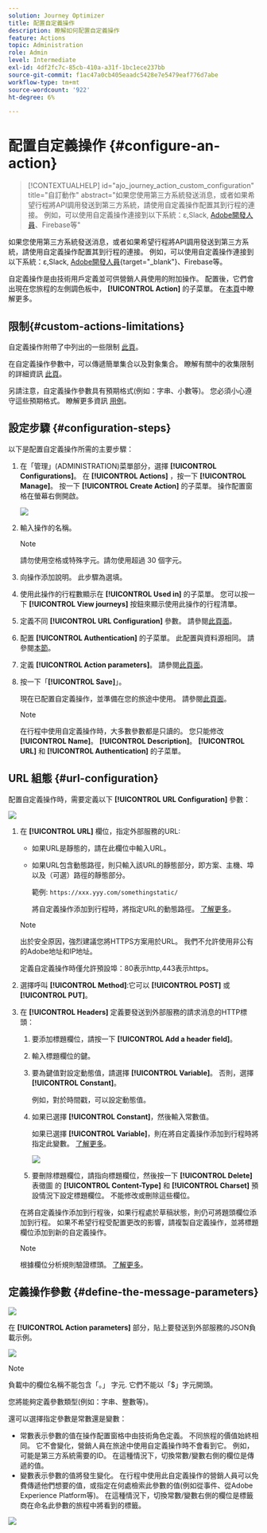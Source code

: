 ```yaml
---
solution: Journey Optimizer
title: 配置自定義操作
description: 瞭解如何配置自定義操作
feature: Actions
topic: Administration
role: Admin
level: Intermediate
exl-id: 4df2fc7c-85cb-410a-a31f-1bc1ece237bb
source-git-commit: f1ac47a0cb405eaadc5428e7e5479eaf776d7abe
workflow-type: tm+mt
source-wordcount: '922'
ht-degree: 6%

---
```


# 配置自定義操作 {#configure-an-action}

>[!CONTEXTUALHELP]
>id="ajo_journey_action_custom_configuration"
>title="自訂動作"
>abstract="如果您使用第三方系統發送消息，或者如果希望行程將API調用發送到第三方系統，請使用自定義操作配置其到行程的連接。 例如，可以使用自定義操作連接到以下系統：ε,Slack, [Adobe開發人員](https://developer.adobe.com)、Firebase等"

如果您使用第三方系統發送消息，或者如果希望行程將API調用發送到第三方系統，請使用自定義操作配置其到行程的連接。 例如，可以使用自定義操作連接到以下系統：ε,Slack, [Adobe開發人員](https://developer.adobe.com){target=&quot;_blank&quot;}、Firebase等。

自定義操作是由技術用戶定義並可供營銷人員使用的附加操作。 配置後，它們會出現在您旅程的左側調色板中， **[!UICONTROL Action]** 的子菜單。 在[本頁](../building-journeys/about-journey-activities.md#action-activities)中瞭解更多。

## 限制{#custom-actions-limitations}

自定義操作附帶了中列出的一些限制 [此頁](../start/limitations.md)。

在自定義操作參數中，可以傳遞簡單集合以及對象集合。 瞭解有關中的收集限制的詳細資訊 [此頁](../building-journeys/collections.md#limitations)。

另請注意，自定義操作參數具有預期格式(例如：字串、小數等)。 您必須小心遵守這些預期格式。 瞭解更多資訊 [用例](../building-journeys/collections.md)。


## 設定步驟 {#configuration-steps}

以下是配置自定義操作所需的主要步驟：

1. 在「管理」(ADMINISTRATION)菜單部分，選擇 **[!UICONTROL Configurations]**。 在  **[!UICONTROL Actions]** ，按一下 **[!UICONTROL Manage]**。 按一下 **[!UICONTROL Create Action]** 的子菜單。 操作配置窗格在螢幕右側開啟。

   ![](assets/custom2.png)

1. 輸入操作的名稱。

   >[!NOTE]
   >
   >請勿使用空格或特殊字元。請勿使用超過 30 個字元。

1. 向操作添加說明。 此步驟為選填。
1. 使用此操作的行程數顯示在 **[!UICONTROL Used in]** 的子菜單。 您可以按一下 **[!UICONTROL View journeys]** 按鈕來顯示使用此操作的行程清單。
1. 定義不同 **[!UICONTROL URL Configuration]** 參數。 請參閱[此頁面](../action/about-custom-action-configuration.md#url-configuration)。
1. 配置 **[!UICONTROL Authentication]** 的子菜單。 此配置與資料源相同。  請參閱[本節](../datasource/external-data-sources.md#custom-authentication-mode)。
1. 定義 **[!UICONTROL Action parameters]**。 請參閱[此頁面](../action/about-custom-action-configuration.md#define-the-message-parameters)。
1. 按一下「**[!UICONTROL Save]**」。

   現在已配置自定義操作，並準備在您的旅途中使用。 請參閱[此頁面](../building-journeys/about-journey-activities.md#action-activities)。

   >[!NOTE]
   >
   >在行程中使用自定義操作時，大多數參數都是只讀的。 您只能修改 **[!UICONTROL Name]**。 **[!UICONTROL Description]**。 **[!UICONTROL URL]** 和 **[!UICONTROL Authentication]** 的子菜單。

## URL 組態 {#url-configuration}

配置自定義操作時，需要定義以下 **[!UICONTROL URL Configuration]** 參數：

![](assets/journeyurlconfiguration.png)

1. 在 **[!UICONTROL URL]** 欄位，指定外部服務的URL:

   * 如果URL是靜態的，請在此欄位中輸入URL。

   * 如果URL包含動態路徑，則只輸入該URL的靜態部分，即方案、主機、埠以及（可選）路徑的靜態部分。

      範例: `https://xxx.yyy.com/somethingstatic/`

      將自定義操作添加到行程時，將指定URL的動態路徑。 [了解更多](../building-journeys/using-custom-actions.md)。
   >[!NOTE]
   >
   >出於安全原因，強烈建議您將HTTPS方案用於URL。 我們不允許使用非公有的Adobe地址和IP地址。
   >
   >定義自定義操作時僅允許預設埠：80表示http,443表示https。

1. 選擇呼叫 **[!UICONTROL Method]**:它可以 **[!UICONTROL POST]** 或 **[!UICONTROL PUT]**。
1. 在 **[!UICONTROL Headers]** 定義要發送到外部服務的請求消息的HTTP標頭：
   1. 要添加標題欄位，請按一下 **[!UICONTROL Add a header field]**。
   1. 輸入標題欄位的鍵。
   1. 要為鍵值對設定動態值，請選擇 **[!UICONTROL Variable]**。 否則，選擇 **[!UICONTROL Constant]**。

      例如，對於時間戳，可以設定動態值。

   1. 如果已選擇 **[!UICONTROL Constant]**，然後輸入常數值。

      如果已選擇 **[!UICONTROL Variable]**，則在將自定義操作添加到行程時將指定此變數。 [了解更多](../building-journeys/using-custom-actions.md)。

      ![](assets/journeyurlconfiguration2.png)

   1. 要刪除標題欄位，請指向標題欄位，然後按一下 **[!UICONTROL Delete]** 表徵圖
   的 **[!UICONTROL Content-Type]** 和 **[!UICONTROL Charset]** 預設情況下設定標題欄位。 不能修改或刪除這些欄位。

   在將自定義操作添加到行程後，如果行程處於草稿狀態，則仍可將題頭欄位添加到行程。 如果不希望行程受配置更改的影響，請複製自定義操作，並將標題欄位添加到新的自定義操作。

   >[!NOTE]
   >
   >根據欄位分析規則驗證標頭。 [了解更多](https://tools.ietf.org/html/rfc7230#section-3.2.4)。

## 定義操作參數 {#define-the-message-parameters}

![](assets/messageparameterssection.png)

在 **[!UICONTROL Action parameters]** 部分，貼上要發送到外部服務的JSON負載示例。

![](assets/customactionpayloadmessage.png)

>[!NOTE]
>
>負載中的欄位名稱不能包含「。」 字元. 它們不能以「$」字元開頭。

您將能夠定義參數類型(例如：字串、整數等)。

還可以選擇指定參數是常數還是變數：

* 常數表示參數的值在操作配置窗格中由技術角色定義。 不同旅程的價值始終相同。 它不會變化，營銷人員在旅途中使用自定義操作時不會看到它。 例如，可能是第三方系統需要的ID。 在這種情況下，切換常數/變數右側的欄位是傳遞的值。
* 變數表示參數的值將發生變化。 在行程中使用此自定義操作的營銷人員可以免費傳遞他們想要的值，或指定在何處檢索此參數的值(例如從事件、從Adobe Experience Platform等)。 在這種情況下，切換常數/變數右側的欄位是標籤商在命名此參數的旅程中將看到的標籤。

![](assets/customactionpayloadmessage2.png)
